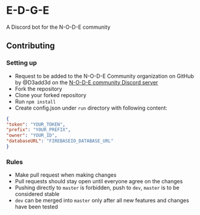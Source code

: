 # E-D-G-E
A Discord bot for the N-O-D-E community

## Contributing

### Setting up

 - Request to be added to the N-O-D-E Community organization on GitHub by @D3add3d on the [N-O-D-E community Discord server](https://discord.gg/g9uvEAP)
 - Fork the repository
 - Clone your forked repository
 - Run `npm install`
 - Create config.json under `run` directory with following content:
 ```json
 {
 "token": "YOUR_TOKEN",
 "prefix": "YOUR_PREFIX",
 "owner": "YOUR_ID",
 "databaseURL": "FIREBASEIO_DATABASE_URL"
 }
 ```
 
### Rules
 
 - Make pull request when making changes
 - Pull requests should stay open until everyone agree on the changes
 - Pushing directly to `master` is forbidden, push to `dev`, `master` is to be considered stable
 - `dev` can be merged into `master` only after all new features and changes have been tested
